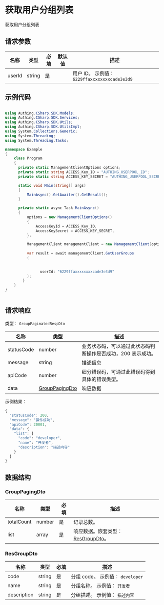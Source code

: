 # 获取用户分组列表

<!--
  警告⚠️：
  不要直接修改该文档，
  https://github.com/Authing/authing-docs-factory
  使用该项目进行生成
-->

获取用户分组列表

## 请求参数

| 名称 | 类型 | 必填 | 默认值 | 描述 |
| ---- | ---- | ---- | ---- | ---- |
| userId | string  | 是 |  | 用户 ID。 示例值： `6229ffaxxxxxxxxcade3e3d9` |


## 示例代码

```csharp

using Authing.CSharp.SDK.Models;
using Authing.CSharp.SDK.Services;
using Authing.CSharp.SDK.Utils;
using Authing.CSharp.SDK.UtilsImpl;
using System.Collections.Generic;
using System.Threading;
using System.Threading.Tasks;

namespace Example
{
    class Program
    {
      private static ManagementClientOptions options;
      private static string ACCESS_Key_ID = "AUTHING_USERPOOL_ID";
      private static string ACCESS_KEY_SECRET = "AUTHING_USERPOOL_SECRET";

      static void Main(string[] args)
      {
          MainAsync().GetAwaiter().GetResult();
      }

      private static async Task MainAsync()
      {
          options = new ManagementClientOptions()
          {
              AccessKeyId = ACCESS_Key_ID,
              AccessKeySecret = ACCESS_KEY_SECRET,
          };

          ManagementClient managementClient = new ManagementClient(options);
        
          var result = await managementClient.GetUserGroups
          (
            
             
                userId: "6229ffaxxxxxxxxcade3e3d9"                
          );
        }
    }
}



```



## 请求响应

类型： `GroupPaginatedRespDto`

| 名称 | 类型 | 描述 |
| ---- | ---- | ---- |
| statusCode | number | 业务状态码，可以通过此状态码判断操作是否成功，200 表示成功。 |
| message | string | 描述信息 |
| apiCode | number | 细分错误码，可通过此错误码得到具体的错误类型。 |
| data | <a href="#GroupPagingDto">GroupPagingDto</a> | 响应数据 |



示例结果：

```js
{
  "statusCode": 200,
  "message": "操作成功",
  "apiCode": 20001,
  "data": {
    "list": {
      "code": "developer",
      "name": "开发者",
      "description": "描述内容"
    }
  }
}
```

## 数据结构


### <a id="GroupPagingDto"></a> GroupPagingDto

| 名称 | 类型 | 必填 | 描述 |
| ---- |  ---- | ---- | ---- |
| totalCount | number | 是 | 记录总数。   |
| list | array | 是 | 响应数据。嵌套类型：<a href="#ResGroupDto">ResGroupDto</a>。   |


### <a id="ResGroupDto"></a> ResGroupDto

| 名称 | 类型 | 必填 | 描述 |
| ---- |  ---- | ---- | ---- |
| code | string | 是 | 分组 code。 示例值： `developer`  |
| name | string | 是 | 分组名称。 示例值： `开发者`  |
| description | string | 是 | 分组描述。 示例值： `描述内容`  |


